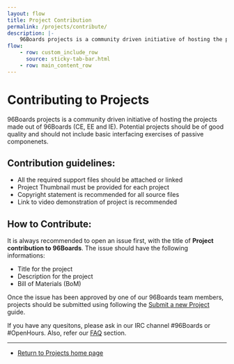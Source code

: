 ```yaml
---
layout: flow
title: Project Contribution
permalink: /projects/contribute/
description: |-
    96Boards projects is a community driven initiative of hosting the projects made out of 96Boards (CE, EE and IE).Potential projects should be of good quality and should not include basic interfacing exercises of passive componenets.
flow:
    - row: custom_include_row
      source: sticky-tab-bar.html
    - row: main_content_row
---
```

Contributing to Projects
========================

96Boards projects is a community driven initiative of hosting the projects made out of 96Boards (CE, EE and IE).
Potential projects should be of good quality and should not include basic interfacing exercises
of passive componenets.

Contribution guidelines:
------------------------

- All the required support files should be attached or linked
- Project Thumbnail must be provided for each project
- Copyright statement is recommended for all source files
- Link to video demonstration of project is recommended

How to Contribute:
------------------

It is always recommended to open an issue first, with the title of **Project contribution to 96Boards**.
The issue should have the following informations:

- Title for the project
- Description for the project
- Bill of Materials (BoM)

Once the issue has been approved by one of our 96Boards team members, projects should be submitted using
following the [Submit a new Project](/projects/submit/) guide.

If you have any quesitons, please ask in our IRC channel #96Boards or #OpenHours. Also, refer our [FAQ](../faq/) section.

***

- [Return to Projects home page](../)
